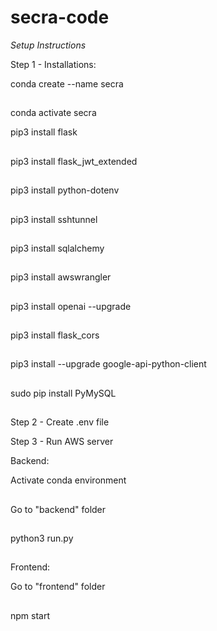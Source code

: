 # secra-code

*Setup Instructions*

Step 1 - Installations:

conda create --name secra
##
conda activate secra

pip3 install flask 
##
pip3 install flask_jwt_extended 
##
pip3 install python-dotenv 
##
pip3 install sshtunnel 
##
pip3 install sqlalchemy 
##
pip3 install awswrangler 
##
pip3 install openai --upgrade 
##
pip3 install flask_cors 
##
pip3 install --upgrade google-api-python-client 
##
sudo pip install PyMySQL
##

Step 2 - Create .env file

Step 3 - Run AWS server

Backend:

Activate conda environment
##
Go to "backend" folder
##
python3 run.py
##

Frontend:

Go to "frontend" folder
##
npm start
